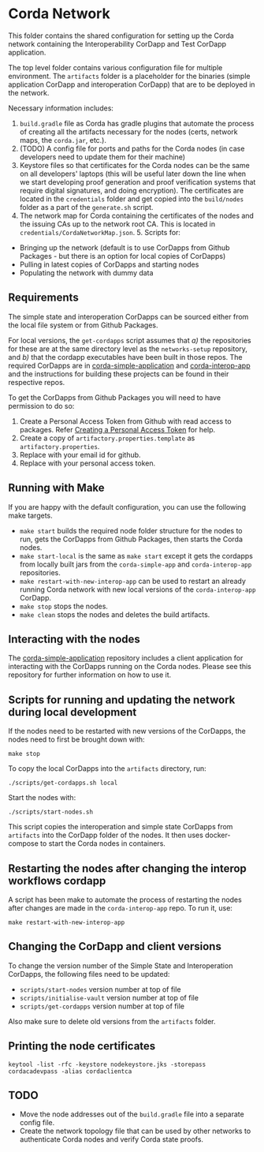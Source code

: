 <!--
 Copyright IBM Corp. All Rights Reserved.

 SPDX-License-Identifier: CC-BY-4.0
 -->
# Corda Network

This folder contains the shared configuration for setting up the Corda network
containing the Interoperability CorDapp and Test CorDapp application.

The top level folder contains various configuration file for multiple
environment. The `artifacts` folder is a placeholder for the binaries (simple
application CorDapp and interoperation CorDapp) that are to be deployed in the
network.

Necessary information includes:

1. `build.gradle` file as Corda has gradle plugins that automate the process of
   creating all the artifacts necessary for the nodes (certs, network maps, the
   `corda.jar`, etc.).
2. (TODO) A config file for ports and paths for the Corda nodes (in case
   developers need to update them for their machine)
3. Keystore files so that certificates for the Corda nodes can be the
   same on all developers' laptops (this will be useful later down the line when
   we start developing proof generation and proof verification systems that
   require digital signatures, and doing encryption). The certificates are
   located in the `credentials` folder and get copied into the `build/nodes`
   folder as a part of the `generate.sh` script.
4. The network map for Corda containing the certificates of the nodes and the
   issuing CAs up to the network root CA. This is located in
   `credentials/CordaNetworkMap.json`. 5. Scripts for:

-   Bringing up the network (default is to use CorDapps from Github Packages - but
    there is an option for local copies of CorDapps)
-   Pulling in latest copies of CorDapps and starting nodes
-   Populating the network with dummy data

## Requirements

The simple state and interoperation CorDapps can be sourced either from the
local file system or from Github Packages.

For local versions, the `get-cordapps` script assumes that _a)_ the repositories
for these are at the same directory level as the `networks-setup` repository,
and _b)_ that the cordapp executables have been built in those repos. The
required CorDapps are in
[corda-simple-application](../../../samples/corda/corda-simple-application) and
[corda-interop-app](../../../core/network/corda-interop-app)
and the instructions for building these projects can be found in their
respective repos.

To get the CorDapps from Github Packages you will need to have permission to do so:

1) Create a Personal Access Token from Github with read access to packages. Refer [Creating a Personal Access Token](https://docs.github.com/en/github/authenticating-to-github/keeping-your-account-and-data-secure/creating-a-personal-access-token) for help.
2) Create a copy of `artifactory.properties.template` as `artifactory.properties`.
3) Replace <GITHUB Email> with your email id for github.
4) Replace <GITHUB Personal Access Token> with your personal access token.

## Running with Make

If you are happy with the default configuration, you can use the following make
targets.

-   `make start` builds the required node folder structure for the nodes to run,
    gets the CorDapps from Github Packages, then starts the Corda nodes.
-   `make start-local` is the same as `make start` except it gets the cordapps
    from locally built jars from the `corda-simple-app` and `corda-interop-app`
    repositories.
-   `make restart-with-new-interop-app` can be used to restart an already running
    Corda network with new local versions of the `corda-interop-app` CorDapp.
-   `make stop` stops the nodes.
-   `make clean` stops the nodes and deletes the build artifacts.

## Interacting with the nodes

The [corda-simple-application](../../../samples/corda/corda-simple-application)
repository includes a client application for interacting with the CorDapps
running on the Corda nodes. Please see this repository for further information
on how to use it.

## Scripts for running and updating the network during local development

If the nodes need to be restarted with new versions of the CorDapps, the nodes
need to first be brought down with:

```
make stop
```

To copy the local CorDapps into the `artifacts` directory, run:

```
./scripts/get-cordapps.sh local
```

Start the nodes with:

```
./scripts/start-nodes.sh
```

This script copies the interoperation and simple state CorDapps
from `artifacts` into the CorDapp folder of the nodes. It then uses
docker-compose to start the Corda nodes in containers.

## Restarting the nodes after changing the interop workflows cordapp

A script has been make to automate the process of restarting the nodes after
changes are made in the `corda-interop-app` repo. To run it, use:

```
make restart-with-new-interop-app
```

## Changing the CorDapp and client versions

To change the version number of the Simple State and Interoperation CorDapps,
the following files need to be updated:

-   `scripts/start-nodes` version number at top of file
-   `scripts/initialise-vault` version number at top of file
-   `scripts/get-cordapps` version number at top of file

Also make sure to delete old versions from the `artifacts` folder.

## Printing the node certificates

```
keytool -list -rfc -keystore nodekeystore.jks -storepass cordacadevpass -alias cordaclientca
```

## TODO

-   Move the node addresses out of the `build.gradle` file into a separate config
    file.
-   Create the network topology file that can be used by other networks to
    authenticate Corda nodes and verify Corda state proofs.
